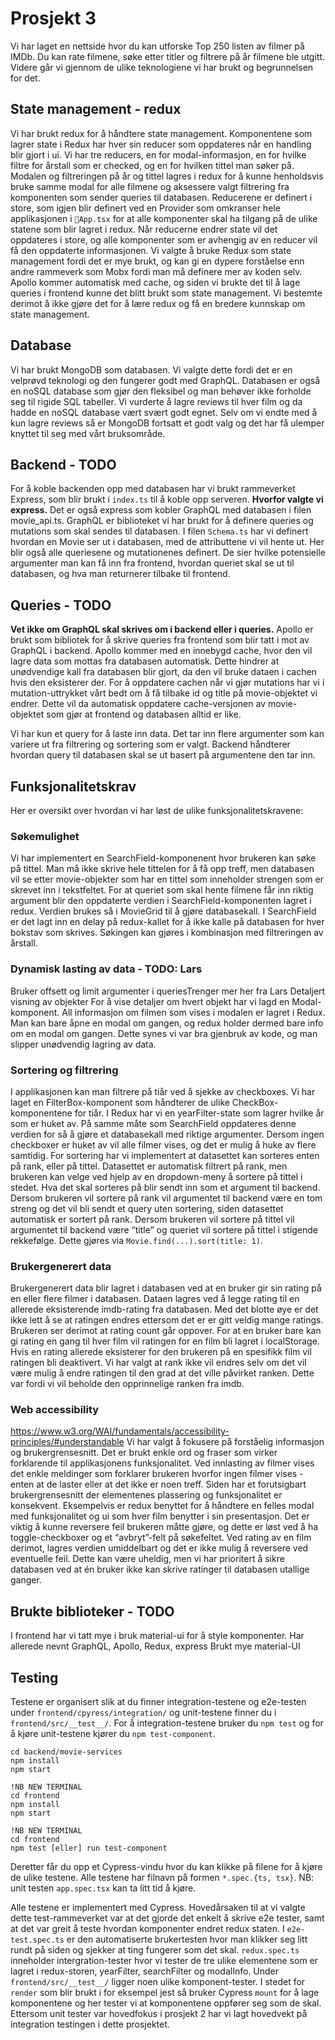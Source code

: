# Prosjekt 3

Vi har laget en nettside hvor du kan utforske Top 250 listen av filmer på IMDb. Du kan rate filmene, søke etter titler og filtrere på år filmene ble utgitt. Videre går vi gjennom de ulike teknologiene vi har brukt og begrunnelsen for det.

## State management - redux
Vi har brukt redux for å håndtere state management. Komponentene som lagrer state i Redux har hver sin reducer som oppdateres når en handling blir gjort i ui. Vi har tre reducers, en for modal-informasjon, en for hvilke filtre for årstall som er checked, og en for hvilken tittel man søker på. Modalen og filtreringen på år og tittel lagres i redux for å kunne henholdsvis bruke samme modal for alle filmene og aksessere valgt filtrering fra komponenten som sender queries til databasen. Reducerene er definert i store, som igjen blir definert ved en Provider som omkranser hele applikasjonen i `App.tsx` for at alle komponenter skal ha tilgang på de ulike statene som blir lagret i redux. Når reducerne endrer state vil det oppdateres i store, og alle komponenter som er avhengig av en reducer vil få den oppdaterte informasjonen. Vi valgte å bruke Redux som state management fordi det er mye brukt, og kan gi en dypere forståelse enn andre rammeverk som Mobx fordi man må definere mer av koden selv. Apollo kommer automatisk med cache, og siden vi brukte det til å lage queries i frontend kunne det blitt brukt som state management. Vi bestemte derimot å ikke gjøre det for å lære redux og få en bredere kunnskap om state management.

## Database
Vi har brukt MongoDB som databasen. Vi valgte dette fordi det er en velprøvd teknologi og den fungerer godt med GraphQL. Databasen er også en noSQL database som gjør den fleksibel og man behøver ikke forholde seg til rigide SQL tabeller. Vi vurderte å lagre reviews til hver film og da hadde en noSQL database vært svært godt egnet. Selv om vi endte med å kun lagre reviews så er MongoDB fortsatt et godt valg og det har få ulemper knyttet til seg med vårt bruksområde. 

## Backend - **TODO**
For å koble backenden opp med databasen har vi brukt rammeverket Express, som blir brukt i `index.ts` til å koble opp serveren. **Hvorfor valgte vi express.** Det er også express som kobler GraphQL med databasen i filen movie_api.ts. GraphQL er biblioteket vi har brukt for å definere queries og mutations som skal sendes til databasen. I filen `Schema.ts` har vi definert hvordan en Movie ser ut i databasen, med de attributtene vi vil hente ut. Her blir også alle queriesene og mutationenes definert. De sier hvilke potensielle argumenter man kan få inn fra frontend, hvordan queriet skal se ut til databasen, og hva man returnerer tilbake til frontend.
 
## Queries - **TODO**
**Vet ikke om GraphQL skal skrives om i backend eller i queries.**
Apollo er brukt som bibliotek for å skrive queries fra frontend som blir tatt i mot av GraphQL i backend. Apollo kommer med en innebygd cache, hvor den vil lagre data som mottas fra databasen automatisk. Dette hindrer at unødvendige kall fra databasen blir gjort, da den vil bruke dataen i cachen hvis den eksisterer der. For å oppdatere cachen når vi gjør mutations har vi i mutation-uttrykket vårt bedt om å få tilbake id og title på movie-objektet vi endrer. Dette vil da automatisk oppdatere cache-versjonen av movie-objektet som gjør at frontend og databasen alltid er like.

Vi har kun et query for å laste inn data. Det tar inn flere argumenter som kan variere ut fra filtrering og sortering som er valgt. Backend håndterer hvordan query til databasen skal se ut basert på argumentene den tar inn.



## Funksjonalitetskrav 
Her er oversikt over hvordan vi har løst de ulike funksjonalitetskravene:

### Søkemulighet
Vi har implementert en SearchField-komponenent hvor brukeren kan søke på tittel. Man må ikke skrive hele tittelen for å få opp treff, men databasen vil se etter movie-objekter som har en tittel som inneholder strengen som er skrevet inn i tekstfeltet. For at queriet som skal hente filmene får inn riktig argument blir den oppdaterte verdien i SearchField-komponenten lagret i redux. Verdien brukes så i MovieGrid til å gjøre databasekall. I SearchField er det lagt inn en delay på redux-kallet for å ikke kalle på databasen for hver bokstav som skrives. Søkingen kan gjøres i kombinasjon med filtreringen av årstall.

### Dynamisk lasting av data - **TODO: Lars**
Bruker offsett og limit argumenter i queriesTrenger mer her fra Lars
Detaljert visning av objekter
For å vise detaljer om hvert objekt har vi lagd en Modal-komponent. All informasjon om filmen som vises i modalen er lagret i Redux. Man kan bare åpne en modal om gangen, og redux holder dermed bare info om en modal om gangen. Dette synes vi var bra gjenbruk av kode, og man slipper unødvendig lagring av data.

### Sortering og filtrering
I applikasjonen kan man filtrere på tiår ved å sjekke av checkboxes. Vi har laget en FilterBox-komponent som håndterer de ulike CheckBox-komponentene for tiår. I Redux har vi en yearFilter-state som lagrer hvilke år som er huket av. På samme måte som SearchField oppdateres denne verdien for så å gjøre et databasekall med riktige argumenter. Dersom ingen checkboxer er huket av vil alle filmer vises, og det er mulig å huke av flere samtidig.
For sortering har vi implementert at datasettet kan sorteres enten på rank, eller på tittel. Datasettet er automatisk filtrert på rank, men brukeren kan velge ved hjelp av en dropdown-meny å sortere på tittel i stedet. Hva det skal sorteres på blir sendt inn som et argument til backend. Dersom brukeren vil sortere på rank vil argumentet til backend være en tom streng og det vil bli sendt et query uten sortering, siden datasettet automatisk er sortert på rank. Dersom brukeren vil sortere på tittel vil argumentet til backend være “title” og queriet vil sortere på tittel i stigende rekkefølge. Dette gjøres via `Movie.find(...).sort(title: 1)`.

### Brukergenerert data
Brukergenerert data blir lagret i databasen ved at en bruker gir sin rating på en eller flere filmer i databasen. Dataen lagres ved å legge rating til en allerede eksisterende imdb-rating fra databasen. Med det blotte øye er det ikke lett å se at ratingen endres ettersom det er er gitt veldig mange ratings. Brukeren ser derimot at rating count går oppover. For at en bruker bare kan gi rating en gang til hver film vil ratingen for en film bli lagret i localStorage. Hvis en rating allerede eksisterer for den brukeren på en spesifikk film vil ratingen bli deaktivert. Vi har valgt at rank ikke vil endres selv om det vil være mulig å endre ratingen til den grad at det ville påvirket ranken. Dette var fordi vi vil beholde den opprinnelige ranken fra imdb.

### Web accessibility 
https://www.w3.org/WAI/fundamentals/accessibility-principles/#understandable 
Vi har valgt å fokusere på forståelig informasjon og brukergrensesnitt. Det er brukt enkle ord og fraser som virker forklarende til applikasjonens funksjonalitet. Ved innlasting av filmer vises det enkle meldinger som forklarer brukeren hvorfor ingen filmer vises - enten at de laster eller at det ikke er noen treff. Siden har et forutsigbart brukergrensesnitt der elementenes plassering og funksjonalitet er konsekvent. Eksempelvis er redux benyttet for å håndtere en felles modal med funksjonalitet og ui som hver film benytter i sin presentasjon. Det er viktig å kunne reversere feil brukeren måtte gjøre, og dette er løst ved å ha toggle-checkboxer og et “avbryt”-felt på søkefeltet. Ved rating av en film derimot, lagres verdien umiddelbart og det er ikke mulig å reversere ved eventuelle feil. Dette kan være uheldig, men vi har prioritert å sikre databasen ved at én bruker ikke kan skrive ratinger til databasen utallige ganger.

## Brukte biblioteker - **TODO**
I frontend har vi tatt mye i bruk material-ui for å style komponenter. 
Har allerede nevnt GraphQL, Apollo, Redux, express 
Brukt mye material-UI

## Testing
Testene er organisert slik at du finner integration-testene og e2e-testen under `frontend/cpyress/integration/` og unit-testene finner du i `frontend/src/__test__/`. For å integration-testene bruker du `npm test` og for å kjøre unit-testene kjører du `npm test-component`. 

```
cd backend/movie-services
npm install
npm start

!NB NEW TERMINAL
cd frontend
npm install
npm start

!NB NEW TERMINAL
cd frontend
npm test [eller] run test-component
```

Deretter får du opp et Cypress-vindu hvor du kan klikke på filene for å kjøre de ulike testene. Alle testene har filnavn på formen `*.spec.{ts, tsx}`. NB: unit testen `app.spec.tsx` kan ta litt tid å kjøre. 

Alle testene er implementert med Cypress. Hovedårsaken til at vi valgte dette test-rammeverket var at det gjorde det enkelt å skrive e2e tester, samt at det var greit å teste hvordan komponenter endret redux staten. I `e2e-test.spec.ts` er den automatiserte brukertesten hvor man klikker seg litt rundt på siden og sjekker at ting fungerer som det skal. `redux.spec.ts` inneholder intergration-tester hvor vi tester de tre ulike elementene som er lagret i redux-storen, yearFilter, searchFilter og modalInfo. Under `frontend/src/__test__/` ligger noen ulike komponent-tester. I stedet for `render` som blir brukt i for eksempel jest så bruker Cypress `mount` for å lage komponentene og her tester vi at komponentene oppfører seg som de skal. Ettersom unit tester var hovedfokus i prosjekt 2 har vi lagt hovedvekt på integration testingen i dette prosjektet.
